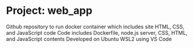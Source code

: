 # Project: web_app

Github repository to run docker container which includes site HTML, CSS, and JavaScript code
Code includes Dockerfile, node.js server, CSS, HTML, and JavaScript contents
Developed on Ubuntu WSL2 using VS Code
